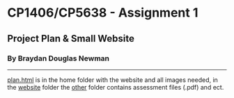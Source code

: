 # CP1406/CP5638 - Assignment 1
## Project Plan & Small Website
### By Braydan Douglas Newman

----

[plan.html](plan.html) is in the home folder with the website and all images needed, in the [website](website) folder
the [other](other) folder contains assessment files (.pdf) and ect.